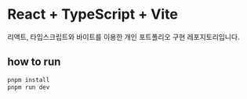 # React + TypeScript + Vite

리액트, 타입스크립트와 바이트를 이용한 개인 포트폴리오 구현 레포지토리입니다.

## how to run

```js
pnpm install
pnpm run dev
```
